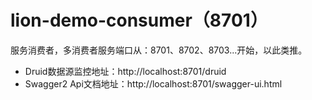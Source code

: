 # lion-demo-consumer（8701）

服务消费者，多消费者服务端口从：8701、8702、8703...开始，以此类推。

- Druid数据源监控地址：http://localhost:8701/druid
- Swagger2 Api文档地址：http://localhost:8701/swagger-ui.html